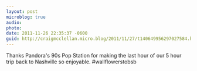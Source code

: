 ```yaml
---
layout: post
microblog: true
audio: 
photo: 
date: 2011-11-26 22:35:37 -0600
guid: http://craigmcclellan.micro.blog/2011/11/27/t140649956297027584.html
---
```

Thanks Pandora's 90s Pop Station for making the last hour of our 5 hour trip back to Nashville so enjoyable. #wallflowerstobsb

